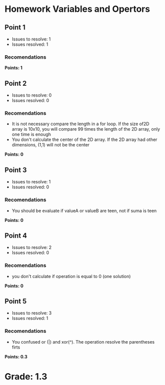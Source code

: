 # Homework Variables and Opertors

## Point 1

* Issues to resolve: 1
* Issues resolved: 1

### Recomendations

__Points: 1__

## Point 2

* Issues to resolve: 0
* Issues resolved: 0

### Recomendations

* It is not necessary compare the length in a for loop. If the size of2D array is 10x10, you will compare 99 times the length of the 2D array, only one time is enough
* You don't calculate the center of the 2D array. If the 2D array had other dimensions, (1,1) will not be the center
   
__Points: 0__

## Point 3

* Issues to resolve: 1
* Issues resolved: 0

### Recomendations

* You should be evaluate if valueA or valueB are teen, not if suma is teen
   
__Points: 0__

## Point 4

* Issues to resolve: 2
* Issues resolved: 0

### Recomendations

* you don't calculate if operation is equal to 0 (one solution) 

__Points: 0__

## Point 5

* Issues to resolve: 3
* Issues resolved: 1

### Recomendations

* You confused or (|) and xor(^). The operation resolve the parentheses firts

__Points: 0.3__

# Grade: 1.3

